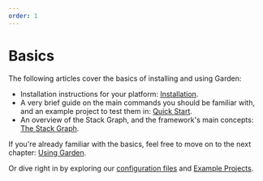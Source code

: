 ```yaml
---
order: 1
---
```

# Basics

The following articles cover the basics of installing and using Garden:

* Installation instructions for your platform: [Installation](./installation.md).
* A very brief guide on the main commands you should be familiar with, and an example project to test them in: [Quick Start](./quick-start.md).
* An overview of the Stack Graph, and the framework's main concepts: [The Stack Graph](./stack-graph.md).

If you're already familiar with the basics, feel free to move on to the next chapter: [Using Garden](../using-garden/README.md).

Or dive right in by exploring our [configuration files](../using-garden/configuration-files.md) and [Example Projects](../examples/README.md).
